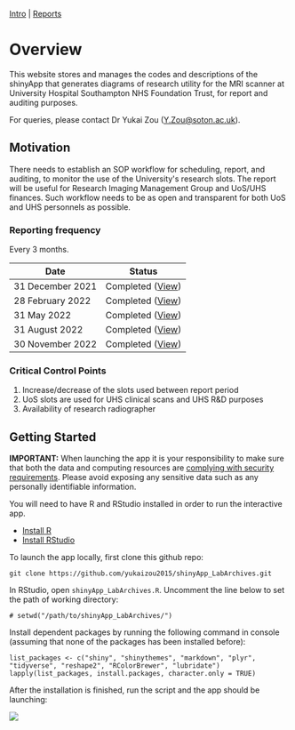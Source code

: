 [Intro](intro.md) | [Reports](reports.md)

# Overview

This website stores and manages the codes and descriptions of the shinyApp that generates diagrams of research utility for the MRI scanner at University Hospital Southampton NHS Foundation Trust, for report and auditing purposes.

For queries, please contact Dr Yukai Zou ([Y.Zou@soton.ac.uk](mailto:Y.Zou@soton.ac.uk)).

## Motivation

There needs to establish an SOP workflow for scheduling, report, and auditing, to monitor the use of the University's research slots. The report will be useful for Research Imaging Management Group and UoS/UHS finances. Such workflow needs to be as open and transparent for both UoS and UHS personnels as possible.

### Reporting frequency

Every 3 months.

| Date              | Status                      |
| ----------------- | --------------------------- |
| 31 December 2021  | Completed ([View](reports/report-2021-10.pdf))    |
| 28 February 2022  | Completed ([View](reports/report-2022-02.pdf))    |
| 31 May 2022       | Completed ([View](reports/report-2022-05.pdf))    |
| 31 August 2022    | Completed ([View](reports/report-2022-09.pdf))    |
| 30 November 2022  | Completed ([View](reports/report-2022-12.pdf))    |

### Critical Control Points
 1. Increase/decrease of the slots used between report period
 2. UoS slots are used for UHS clinical scans and UHS R&D purposes
 3. Availability of research radiographer

## Getting Started

**IMPORTANT:** When launching the app it is your responsibility to make sure that both the data and computing resources are [complying with security requirements](https://mastering-shiny.org/scaling-security.html). Please avoid exposing any sensitive data such as any personally identifiable information.

You will need to have R and RStudio installed in order to run the interactive app.
 - [Install R](https://www.r-project.org/)
 - [Install RStudio](https://www.rstudio.com/)

To launch the app locally, first clone this github repo:

```
git clone https://github.com/yukaizou2015/shinyApp_LabArchives.git
```

In RStudio, open `shinyApp_LabArchives.R`. Uncomment the line below to set the path of working directory:
```{r}
# setwd("/path/to/shinyApp_LabArchives/")
```

Install dependent packages by running the following command in console (assuming that none of the packages has been installed before):

```{r}
list_packages <- c("shiny", "shinythemes", "markdown", "plyr", "tidyverse", "reshape2", "RColorBrewer", "lubridate")
lapply(list_packages, install.packages, character.only = TRUE)
```

After the installation is finished, run the script and the app should be launching:

![](https://raw.githubusercontent.com/yukaizou2015/shinyApp_LabArchives/main/img/app-overview-gui.png)
